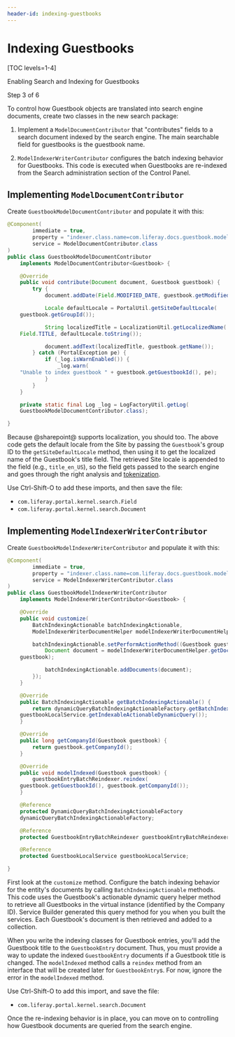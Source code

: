 ```yaml
---
header-id: indexing-guestbooks
---
```


# Indexing Guestbooks

[TOC levels=1-4]

<div class="learn-path-step row">
    <p id="stepTitle">Enabling Search and Indexing for Guestbooks</p><p>Step 3 of 6</p>
</div>

To control how Guestbook objects are translated into search engine documents,
create two classes in the new search package:

1.  Implement a `ModelDocumentContributor` that "contributes" fields to a search
    document indexed by the search engine. The main searchable field for
    guestbooks is the guestbook name. 

2.  `ModelIndexerWriterContributor` configures the batch indexing behavior for
    Guestbooks. This code is executed when Guestbooks are re-indexed from the
    Search administration section of the Control Panel.

## Implementing `ModelDocumentContributor`

Create `GuestbookModelDocumentContributor` and populate it with this:

```java
@Component(
        immediate = true,
        property = "indexer.class.name=com.liferay.docs.guestbook.model.Guestbook",
        service = ModelDocumentContributor.class
)
public class GuestbookModelDocumentContributor
    implements ModelDocumentContributor<Guestbook> {

    @Override
    public void contribute(Document document, Guestbook guestbook) {
        try {
            document.addDate(Field.MODIFIED_DATE, guestbook.getModifiedDate());

            Locale defaultLocale = PortalUtil.getSiteDefaultLocale(
    guestbook.getGroupId());

            String localizedTitle = LocalizationUtil.getLocalizedName(
    Field.TITLE, defaultLocale.toString());

            document.addText(localizedTitle, guestbook.getName());
        } catch (PortalException pe) {
            if (_log.isWarnEnabled()) {
                _log.warn(
    "Unable to index guestbook " + guestbook.getGuestbookId(), pe);
            }
        }
    }

    private static final Log _log = LogFactoryUtil.getLog(
    GuestbookModelDocumentContributor.class);

}
```

Because @sharepoint@ supports localization, you should too. The above code gets 
the default locale from the Site by passing the `Guestbook`'s group ID to 
the `getSiteDefaultLocale` method, then using it to get the localized name
of the Guestbook's title field. The retrieved Site locale is appended to the
field (e.g., `title_en_US`), so the field gets passed to the search engine
and goes through the right analysis and
[tokenization](https://www.elastic.co/guide/en/elasticsearch/reference/7.x/analysis-tokenizers.html). 

Use Ctrl-Shift-O to add these imports, and then save the file: 

- `com.liferay.portal.kernel.search.Field` 
- `com.liferay.portal.kernel.search.Document` 

## Implementing `ModelIndexerWriterContributor`

Create `GuestbookModelIndexerWriterContributor` and populate it with this:

```java
@Component(
        immediate = true,
        property = "indexer.class.name=com.liferay.docs.guestbook.model.Guestbook",
        service = ModelIndexerWriterContributor.class
)
public class GuestbookModelIndexerWriterContributor
    implements ModelIndexerWriterContributor<Guestbook> {

    @Override
    public void customize(
        BatchIndexingActionable batchIndexingActionable,
        ModelIndexerWriterDocumentHelper modelIndexerWriterDocumentHelper) {

        batchIndexingActionable.setPerformActionMethod((Guestbook guestbook) -> {
            Document document = modelIndexerWriterDocumentHelper.getDocument(
    guestbook);

            batchIndexingActionable.addDocuments(document);
        });
    }

    @Override
    public BatchIndexingActionable getBatchIndexingActionable() {
        return dynamicQueryBatchIndexingActionableFactory.getBatchIndexingActionable(
    guestbookLocalService.getIndexableActionableDynamicQuery());
    }

    @Override
    public long getCompanyId(Guestbook guestbook) {
        return guestbook.getCompanyId();
    }

    @Override
    public void modelIndexed(Guestbook guestbook) {
        guestbookEntryBatchReindexer.reindex(
    guestbook.getGuestbookId(), guestbook.getCompanyId());
    }

    @Reference
    protected DynamicQueryBatchIndexingActionableFactory
    dynamicQueryBatchIndexingActionableFactory;

    @Reference
    protected GuestbookEntryBatchReindexer guestbookEntryBatchReindexer;

    @Reference
    protected GuestbookLocalService guestbookLocalService;

}
```

First look at the `customize` method. Configure the batch indexing behavior for
the entity's documents by calling `BatchIndexingActionable` methods. This code
uses the Guestbook's actionable dynamic query helper method to retrieve all
Guestbooks in the virtual instance (identified by the Company ID). Service
Builder generated this query method for you when you built the services. Each
Guestbook's document is then retrieved and added to a collection.

When you write the indexing classes for Guestbook entries, you'll add the
Guestbook title to the `GuestbookEntry` document. Thus, you must provide a way to update
the indexed `GuestbookEntry` documents if a Guestbook title is changed.  The
`modelIndexed` method calls a `reindex` method from an interface that will be
created later for `GuestbookEntry`s. For now, ignore the error in the
`modelIndexed` method. 

Use Ctrl-Shift-O to add this import, and save the file: 

- `com.liferay.portal.kernel.search.Document`

Once the re-indexing behavior is in place, you can move on to controlling how
Guestbook documents are queried from the search engine.
